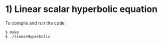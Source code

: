 # 1) Linear scalar hyperbolic equation
To compile and run the code:
```
$ make
$ ./linearHyperbolic
```
